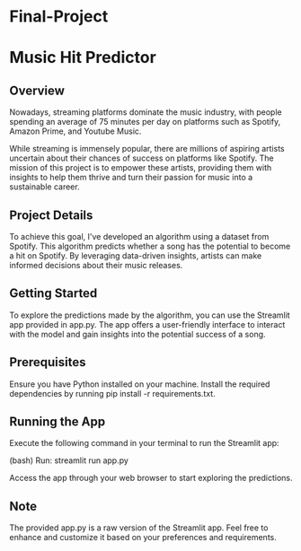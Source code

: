 # Final-Project

# Music Hit Predictor
## Overview
Nowadays, streaming platforms dominate the music industry, with people spending an average of 75 minutes per day on platforms such as Spotify, Amazon Prime, and Youtube Music.

While streaming is immensely popular, there are millions of aspiring artists uncertain about their chances of success on platforms like Spotify. The mission of this project is to empower these artists, providing them with insights to help them thrive and turn their passion for music into a sustainable career.

## Project Details
To achieve this goal, I've developed an algorithm using a dataset from Spotify. This algorithm predicts whether a song has the potential to become a hit on Spotify. By leveraging data-driven insights, artists can make informed decisions about their music releases.

## Getting Started
To explore the predictions made by the algorithm, you can use the Streamlit app provided in app.py. The app offers a user-friendly interface to interact with the model and gain insights into the potential success of a song.

## Prerequisites
Ensure you have Python installed on your machine.
Install the required dependencies by running pip install -r requirements.txt.


## Running the App
Execute the following command in your terminal to run the Streamlit app:

(bash)
Run:
streamlit run app.py

Access the app through your web browser to start exploring the predictions.

## Note
The provided app.py is a raw version of the Streamlit app. Feel free to enhance and customize it based on your preferences and requirements.
